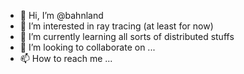 - 👋 Hi, I’m @bahnland
- 👀 I’m interested in ray tracing (at least for now)
- 🌱 I’m currently learning all sorts of distributed stuffs
- 💞️ I’m looking to collaborate on ...
- 📫 How to reach me ...

<!---
bahnland/bahnland is a ✨ special ✨ repository because its `README.md` (this file) appears on your GitHub profile.
You can click the Preview link to take a look at your changes.
--->
